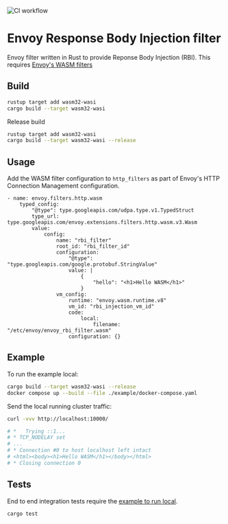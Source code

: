 ![CI workflow](https://github.com/swaagie/envoy-rbi-filter/actions/workflows/ci.yml/badge.svg)

# Envoy Response Body Injection filter

Envoy filter written in Rust to provide Reponse Body Injection (RBI). This requires [Envoy's WASM filters](https://www.envoyproxy.io/docs/envoy/latest/configuration/http/http_filters/wasm_filter.html?highlight=wasm)

## Build

```sh
rustup target add wasm32-wasi
cargo build --target wasm32-wasi
```

Release build

```sh
rustup target add wasm32-wasi
cargo build --target wasm32-wasi --release
```

## Usage

Add the WASM filter configuration to `http_filters` as part of Envoy's HTTP Connection Management configuration.

```
- name: envoy.filters.http.wasm
	typed_config:
		"@type": type.googleapis.com/udpa.type.v1.TypedStruct
		type_url: type.googleapis.com/envoy.extensions.filters.http.wasm.v3.Wasm
		value:
			config:
				name: "rbi_filter"
				root_id: "rbi_filter_id"
				configuration:
					"@type": "type.googleapis.com/google.protobuf.StringValue"
					value: |
						{
							"hello": "<h1>Hello WASM</h1>"
						}
				vm_config:
					runtime: "envoy.wasm.runtime.v8"
					vm_id: "rbi_injection_vm_id"
					code:
						local:
							filename: "/etc/envoy/envoy_rbi_filter.wasm"
					configuration: {}
```

## Example

To run the example local:

```sh
cargo build --target wasm32-wasi --release
docker compose up --build --file ./example/docker-compose.yaml
```

Send the local running cluster traffic:

```sh
curl -vvv http://localhost:10000/

# *   Trying ::1...
# * TCP_NODELAY set
# ...
# * Connection #0 to host localhost left intact
# <html><body><h1>Hello WASM</h1></body></html>
# * Closing connection 0
```

## Tests

End to end integration tests require the [example to run local](#example).

```sh
cargo test
```
